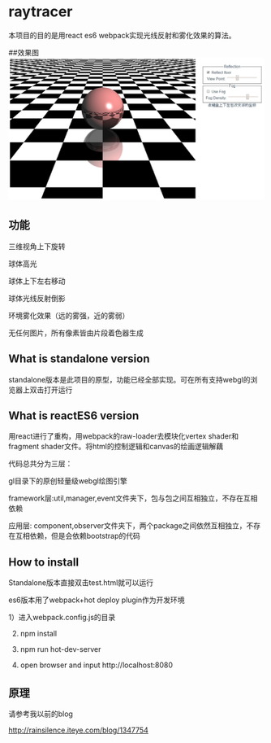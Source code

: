 # raytracer
本项目的目的是用react es6 webpack实现光线反射和雾化效果的算法。


##效果图
![image](https://github.com/rainsilence0911/raytracer/blob/master/standalone/image/snipshot0725.png)

## 功能
三维视角上下旋转

球体高光

球体上下左右移动

球体光线反射倒影

环境雾化效果（远的雾强，近的雾弱）

无任何图片，所有像素皆由片段着色器生成

## What is standalone version
standalone版本是此项目的原型，功能已经全部实现。可在所有支持webgl的浏览器上双击打开运行

## What is reactES6 version
用react进行了重构，用webpack的raw-loader去模块化vertex shader和fragment shader文件。将html的控制逻辑和canvas的绘画逻辑解藕

代码总共分为三层：

gl目录下的原创轻量级webgl绘图引擎

framework层:util,manager,event文件夹下，包与包之间互相独立，不存在互相依赖

应用层: component,observer文件夹下，两个package之间依然互相独立，不存在互相依赖，但是会依赖bootstrap的代码


## How to install
Standalone版本直接双击test.html就可以运行

es6版本用了webpack+hot deploy plugin作为开发环境

1）进入webpack.config.js的目录

2) npm install

3) npm run hot-dev-server

4) open browser and input http://localhost:8080

## 原理

请参考我以前的blog

http://rainsilence.iteye.com/blog/1347754
